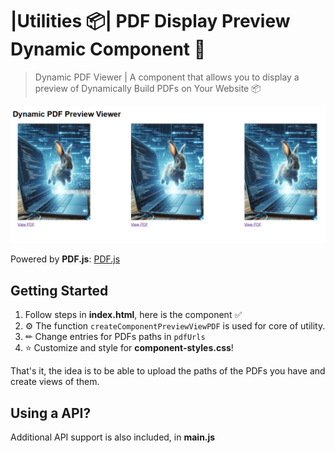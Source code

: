 # |Utilities 📦| PDF Display Preview Dynamic Component 📄

> Dynamic PDF Viewer | A component that allows you to display a preview of Dynamically Build PDFs on Your Website 📦

![Preview](preview.png)

Powered by __PDF.js__: [PDF.js](https://mozilla.github.io/pdf.js/)

## Getting Started
1. Follow steps in __index.html__, here is the component ✅
2. ⚙ The function ````createComponentPreviewViewPDF```` is used for core of utility.
3. ✏ Change entries for PDFs paths in ````pdfUrls````
4. ⭐ Customize and style for __component-styles.css__!

That's it, the idea is to be able to upload the paths of the PDFs you have and create views of them.

## Using a API?
Additional API support is also included, in __main.js__
